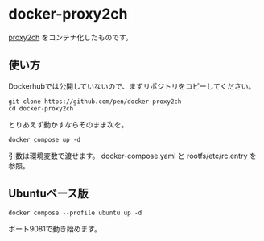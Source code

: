 # docker-proxy2ch

[proxy2ch](https://notabug.org/NanashiNoGombe/proxy2ch) をコンテナ化したものです。

## 使い方

Dockerhubでは公開していないので、まずリポジトリをコピーしてください。

```shell
git clone https://github.com/pen/docker-proxy2ch
cd docker-proxy2ch
```

とりあえず動かすならそのまま次を。

```shell
docker compose up -d
```

引数は環境変数で渡せます。
docker-compose.yaml と rootfs/etc/rc.entry を参照。


## Ubuntuベース版

```shell
docker compose --profile ubuntu up -d
```

ポート9081で動き始めます。
